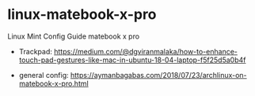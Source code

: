 # linux-matebook-x-pro
Linux Mint Config Guide matebook x pro

- Trackpad: https://medium.com/@dgviranmalaka/how-to-enhance-touch-pad-gestures-like-mac-in-ubuntu-18-04-laptop-f5f25d5a0b4f

- general config: https://aymanbagabas.com/2018/07/23/archlinux-on-matebook-x-pro.html
